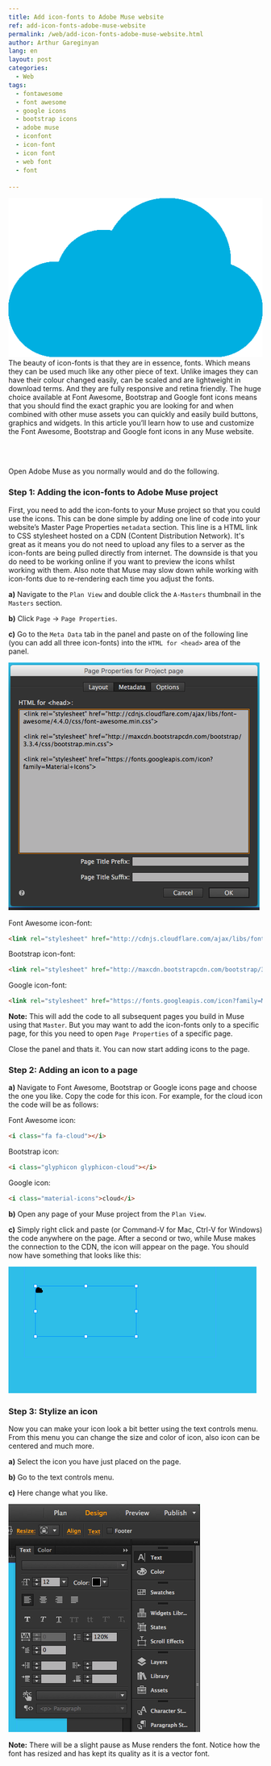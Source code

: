 ```yaml
---
title: Add icon-fonts to Adobe Muse website
ref: add-icon-fonts-adobe-muse-website
permalink: /web/add-icon-fonts-adobe-muse-website.html
author: Arthur Gareginyan
lang: en
layout: post
categories:
  - Web
tags:
  - fontawesome
  - font awesome
  - google icons
  - bootstrap icons
  - adobe muse
  - iconfont
  - icon-font
  - icon font
  - web font
  - font

---
```


![thumb](/images/add-icon-fonts-adobe-muse-website/cloud.png)
The beauty of icon-fonts is that they are in essence, fonts. Which means they can be used much like any other piece of text. Unlike images they can have their colour changed easily, can be scaled and are lightweight in download terms. And they are fully responsive and retina friendly. The huge choice available at Font Awesome, Bootstrap and Google font icons means that you should find the exact graphic you are looking for and when combined with other muse assets you can quickly and easily build buttons, graphics and widgets. In this article you’ll learn how to use and customize the Font Awesome, Bootstrap and Google font icons in any Muse website.

<br><br>

Open Adobe Muse as you normally would and do the following.


### Step 1: Adding the icon-fonts to Adobe Muse project

First, you need to add the icon-fonts to your Muse project so that you could use the icons. This can be done simple by adding one line of code into your website’s Master Page Properties `metadata` section. This line is a HTML link to CSS stylesheet hosted on a CDN (Content Distribution Network). It's great as it means you do not need to upload any files to a server as the icon-fonts are being pulled directly from internet. The downside is that you do need to be working online if you want to preview the icons whilst working with them. Also note that Muse may slow down while working with icon-fonts due to re-rendering each time you adjust the fonts.

**a)** Navigate to the `Plan View` and double click the `A-Masters` thumbnail in the `Masters` section.

**b)** Click `Page` → `Page Properties`.

**c)** Go to the `Meta Data` tab in the panel and paste on of the following line (you can add all three icon-fonts) into the `HTML for <head>` area of the panel. 

![](/images/add-icon-fonts-adobe-muse-website/icon-fonts-1.png)

Font Awesome icon-font:

```html
<link rel="stylesheet" href="http://cdnjs.cloudflare.com/ajax/libs/font-awesome/4.4.0/css/font-awesome.min.css">
```

Bootstrap icon-font:

```html
<link rel="stylesheet" href="http://maxcdn.bootstrapcdn.com/bootstrap/3.3.4/css/bootstrap.min.css">
```
Google icon-font:

```html
<link rel="stylesheet" href="https://fonts.googleapis.com/icon?family=Material+Icons">
```

**Note:** This will add the code to all subsequent pages you build in Muse using that `Master`. But you may want to add the icon-fonts only to a specific page, for this you need to open `Page Properties` of a specific page.

Close the panel and thats it. You can now start adding icons to the page.


### Step 2: Adding an icon to a page

**a)** Navigate to Font Awesome, Bootstrap or Google icons page and choose the one you like. Copy the code for this icon. For example, for the cloud icon the code will be as follows:

Font Awesome icon:

```html
<i class="fa fa-cloud"></i>
```

Bootstrap icon:

```html
<i class="glyphicon glyphicon-cloud"></i>
```

Google icon:

```html
<i class="material-icons">cloud</i>
```

**b)** Open any page of your Muse project from the `Plan View`.

**c)** Simply right click and paste (or Command-V for Mac, Ctrl-V for Windows) the code anywhere on the page. After a second or two, while Muse makes the connection to the CDN, the icon will appear on the page. You should now have something that looks like this:

![](/images/add-icon-fonts-adobe-muse-website/icon-fonts-2.png)


### Step 3: Stylize an icon

Now you can make your icon look a bit better using the text controls menu. From this menu you can change the size and color of icon, also icon can be centered and much more.

**a)** Select the icon you have just placed on the page.

**b)** Go to the text controls menu.

**c)** Here change what you like.

![](/images/add-icon-fonts-adobe-muse-website/icon-fonts-3.png)

**Note:** There will be a slight pause as Muse renders the font. Notice how the font has resized and has kept its quality as it is a vector font.
